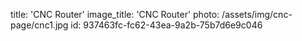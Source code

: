 title: 'CNC Router'
image_title: 'CNC Router'
photo: /assets/img/cnc-page/cnc1.jpg
id: 937463fc-fc62-43ea-9a2b-75b7d6e9c046
